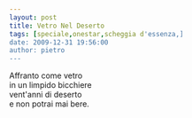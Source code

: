 ```yaml
---
layout: post
title: Vetro Nel Deserto
tags: [speciale,onestar,scheggia d'essenza,]
date: 2009-12-31 19:56:00
author: pietro
---
```

Affranto come vetro<br/>in un limpido bicchiere<br/>vent'anni di deserto<br/>e non potrai mai bere.
